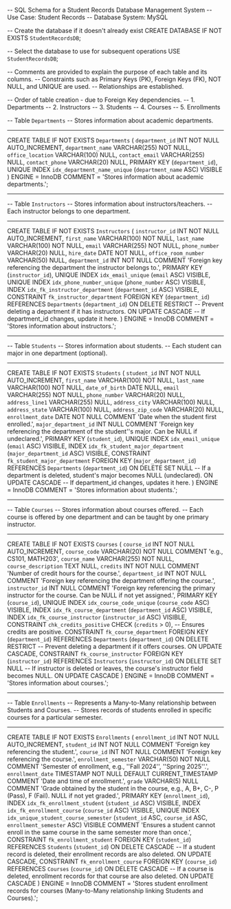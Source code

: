 -- SQL Schema for a Student Records Database Management System
-- Use Case: Student Records
-- Database System: MySQL

-- Create the database if it doesn't already exist
CREATE DATABASE IF NOT EXISTS `StudentRecordsDB`;

-- Select the database to use for subsequent operations
USE `StudentRecordsDB`;

-- Comments are provided to explain the purpose of each table and its columns.
-- Constraints such as Primary Keys (PK), Foreign Keys (FK), NOT NULL, and UNIQUE are used.
-- Relationships are established.

-- Order of table creation -  due to Foreign Key dependencies.
-- 1. Departments
-- 2. Instructors
-- 3. Students
-- 4. Courses
-- 5. Enrollments

-- Table `Departments`
-- Stores information about academic departments.
-- -----------------------------------------------------
CREATE TABLE IF NOT EXISTS `Departments` (
  `department_id` INT NOT NULL AUTO_INCREMENT,
  `department_name` VARCHAR(255) NOT NULL,
  `office_location` VARCHAR(100) NULL,
  `contact_email` VARCHAR(255) NULL,
  `contact_phone` VARCHAR(20) NULL,
  PRIMARY KEY (`department_id`),
  UNIQUE INDEX `idx_department_name_unique` (`department_name` ASC) VISIBLE
) ENGINE = InnoDB COMMENT = 'Stores information about academic departments.';

-- -----------------------------------------------------
-- Table `Instructors`
-- Stores information about instructors/teachers.
-- Each instructor belongs to one department.
-- -----------------------------------------------------
CREATE TABLE IF NOT EXISTS `Instructors` (
  `instructor_id` INT NOT NULL AUTO_INCREMENT,
  `first_name` VARCHAR(100) NOT NULL,
  `last_name` VARCHAR(100) NOT NULL,
  `email` VARCHAR(255) NOT NULL,
  `phone_number` VARCHAR(20) NULL,
  `hire_date` DATE NOT NULL,
  `office_room_number` VARCHAR(50) NULL,
  `department_id` INT NOT NULL COMMENT 'Foreign key referencing the department the instructor belongs to.',
  PRIMARY KEY (`instructor_id`),
  UNIQUE INDEX `idx_email_unique` (`email` ASC) VISIBLE,
  UNIQUE INDEX `idx_phone_number_unique` (`phone_number` ASC) VISIBLE,
  INDEX `idx_fk_instructor_department` (`department_id` ASC) VISIBLE,
  CONSTRAINT `fk_instructor_department`
    FOREIGN KEY (`department_id`)
    REFERENCES `Departments` (`department_id`)
    ON DELETE RESTRICT -- Prevent deleting a department if it has instructors.
    ON UPDATE CASCADE -- If department_id changes, update it here.
) ENGINE = InnoDB COMMENT = 'Stores information about instructors.';

-- -----------------------------------------------------
-- Table `Students`
-- Stores information about students.
-- Each student can major in one department (optional).
-- -----------------------------------------------------
CREATE TABLE IF NOT EXISTS `Students` (
  `student_id` INT NOT NULL AUTO_INCREMENT,
  `first_name` VARCHAR(100) NOT NULL,
  `last_name` VARCHAR(100) NOT NULL,
  `date_of_birth` DATE NULL,
  `email` VARCHAR(255) NOT NULL,
  `phone_number` VARCHAR(20) NULL,
  `address_line1` VARCHAR(255) NULL,
  `address_city` VARCHAR(100) NULL,
  `address_state` VARCHAR(100) NULL,
  `address_zip_code` VARCHAR(20) NULL,
  `enrollment_date` DATE NOT NULL COMMENT 'Date when the student first enrolled.',
  `major_department_id` INT NULL COMMENT 'Foreign key referencing the department of the student''s major. Can be NULL if undeclared.',
  PRIMARY KEY (`student_id`),
  UNIQUE INDEX `idx_email_unique` (`email` ASC) VISIBLE,
  INDEX `idx_fk_student_major_department` (`major_department_id` ASC) VISIBLE,
  CONSTRAINT `fk_student_major_department`
    FOREIGN KEY (`major_department_id`)
    REFERENCES `Departments` (`department_id`)
    ON DELETE SET NULL -- If a department is deleted, student's major becomes NULL (undeclared).
    ON UPDATE CASCADE -- If department_id changes, updates it here.
) ENGINE = InnoDB COMMENT = 'Stores information about students.';

-- -----------------------------------------------------
-- Table `Courses`
-- Stores information about courses offered.
-- Each course is offered by one department and can be taught by one primary instructor.
-- -----------------------------------------------------
CREATE TABLE IF NOT EXISTS `Courses` (
  `course_id` INT NOT NULL AUTO_INCREMENT,
  `course_code` VARCHAR(20) NOT NULL COMMENT 'e.g., CS101, MATH203',
  `course_name` VARCHAR(255) NOT NULL,
  `course_description` TEXT NULL,
  `credits` INT NOT NULL COMMENT 'Number of credit hours for the course.',
  `department_id` INT NOT NULL COMMENT 'Foreign key referencing the department offering the course.',
  `instructor_id` INT NULL COMMENT 'Foreign key referencing the primary instructor for the course. Can be NULL if not yet assigned.',
  PRIMARY KEY (`course_id`),
  UNIQUE INDEX `idx_course_code_unique` (`course_code` ASC) VISIBLE,
  INDEX `idx_fk_course_department` (`department_id` ASC) VISIBLE,
  INDEX `idx_fk_course_instructor` (`instructor_id` ASC) VISIBLE,
  CONSTRAINT `chk_credits_positive` CHECK (`credits` > 0), -- Ensures credits are positive.
  CONSTRAINT `fk_course_department`
    FOREIGN KEY (`department_id`)
    REFERENCES `Departments` (`department_id`)
    ON DELETE RESTRICT -- Prevent deleting a department if it offers courses.
    ON UPDATE CASCADE,
  CONSTRAINT `fk_course_instructor`
    FOREIGN KEY (`instructor_id`)
    REFERENCES `Instructors` (`instructor_id`)
    ON DELETE SET NULL -- If instructor is deleted or leaves, the course's instructor field becomes NULL.
    ON UPDATE CASCADE
) ENGINE = InnoDB COMMENT = 'Stores information about courses.';

-- -----------------------------------------------------
-- Table `Enrollments`
-- Represents a Many-to-Many relationship between Students and Courses.
-- Stores records of students enrolled in specific courses for a particular semester.
-- -----------------------------------------------------
CREATE TABLE IF NOT EXISTS `Enrollments` (
  `enrollment_id` INT NOT NULL AUTO_INCREMENT,
  `student_id` INT NOT NULL COMMENT 'Foreign key referencing the student.',
  `course_id` INT NOT NULL COMMENT 'Foreign key referencing the course.',
  `enrollment_semester` VARCHAR(50) NOT NULL COMMENT 'Semester of enrollment, e.g., ''Fall 2024'', ''Spring 2025''.',
  `enrollment_date` TIMESTAMP NOT NULL DEFAULT CURRENT_TIMESTAMP COMMENT 'Date and time of enrollment.',
  `grade` VARCHAR(5) NULL COMMENT 'Grade obtained by the student in the course, e.g., A, B+, C-, P (Pass), F (Fail). NULL if not yet graded.',
  PRIMARY KEY (`enrollment_id`),
  INDEX `idx_fk_enrollment_student` (`student_id` ASC) VISIBLE,
  INDEX `idx_fk_enrollment_course` (`course_id` ASC) VISIBLE,
  UNIQUE INDEX `idx_unique_student_course_semester` (`student_id` ASC, `course_id` ASC, `enrollment_semester` ASC) VISIBLE COMMENT 'Ensures a student cannot enroll in the same course in the same semester more than once.',
  CONSTRAINT `fk_enrollment_student`
    FOREIGN KEY (`student_id`)
    REFERENCES `Students` (`student_id`)
    ON DELETE CASCADE -- If a student record is deleted, their enrollment records are also deleted.
    ON UPDATE CASCADE,
  CONSTRAINT `fk_enrollment_course`
    FOREIGN KEY (`course_id`)
    REFERENCES `Courses` (`course_id`)
    ON DELETE CASCADE -- If a course is deleted, enrollment records for that course are also deleted.
    ON UPDATE CASCADE
) ENGINE = InnoDB COMMENT = 'Stores student enrollment records for courses (Many-to-Many relationship linking Students and Courses).';

